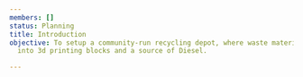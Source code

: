 ```yaml
---
members: []
status: Planning
title: Introduction
objective: To setup a community-run recycling depot, where waste material is converted
  into 3d printing blocks and a source of Diesel.

---
```

